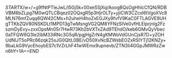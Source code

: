 $START$X/w+/+g9fNtPTleJwL/l5Gj5k+00xeSSjXq/AoogBQsOgHhlcCfQN/RDBVBM8bZLpg7M0wQTLCBqez02OQxgR5p3HjrOLTy+yjICW3CZcxl6tVgoXVc8MLN76mfZuqq6QW42CMs+h2uheH4hoZxEGJXy9fvfV9KaC0FTLAGVE9UHgTTKbZQV80NSKDLt1MPD13gTwMsngVG2QM8YFNzSIVe0vfHLElprjnIg2FzszmDyEvy+zxxOpsMn05r7HwR73Kh2bVXTxZAd9TEhdO/keb6GMvQyVbec0aTFQW6Q3Ie2ibM33iRNc3G5qR/pgjHgZrN4gKMWoVdGUnCjsR7D+yZOHUdNlJT5oPRc66zqk25sJG0QltL0BE/vD50XvNcBZWsbEOZxRSIYTj12KNZy+9baLkG9VycEhoybES7c1VZrLhF41wWEmx9upnevb/ZTN3Ii4GGpJMWRzZwn6hY+1A==$END$